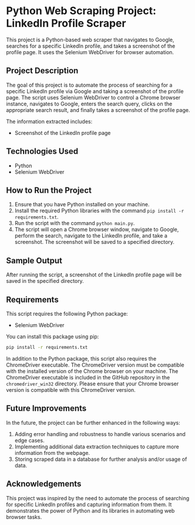 # Python Web Scraping Project: LinkedIn Profile Scraper

This project is a Python-based web scraper that navigates to Google, searches for a specific LinkedIn profile, and takes a screenshot of the profile page. It uses the Selenium WebDriver for browser automation.

## Project Description

The goal of this project is to automate the process of searching for a specific LinkedIn profile via Google and taking a screenshot of the profile page. The script uses Selenium WebDriver to control a Chrome browser instance, navigates to Google, enters the search query, clicks on the appropriate search result, and finally takes a screenshot of the profile page.

The information extracted includes:

- Screenshot of the LinkedIn profile page

## Technologies Used

- Python
- Selenium WebDriver

## How to Run the Project

1. Ensure that you have Python installed on your machine.
2. Install the required Python libraries with the command `pip install -r requirements.txt`.
3. Run the script with the command `python main.py`.
4. The script will open a Chrome browser window, navigate to Google, perform the search, navigate to the LinkedIn profile, and take a screenshot. The screenshot will be saved to a specified directory.

## Sample Output

After running the script, a screenshot of the LinkedIn profile page will be saved in the specified directory.

## Requirements

This script requires the following Python package:

- Selenium WebDriver

You can install this package using pip:

``` bash
pip install -r requirements.txt
```

In addition to the Python package, this script also requires the ChromeDriver executable. The ChromeDriver version must be compatible with the installed version of the Chrome browser on your machine. The ChromeDriver executable is included in the GitHub repository in the `chromedriver_win32` directory. Please ensure that your Chrome browser version is compatible with this ChromeDriver version.

## Future Improvements

In the future, the project can be further enhanced in the following ways:

1. Adding error handling and robustness to handle various scenarios and edge cases.
2. Implementing additional data extraction techniques to capture more information from the webpage.
3. Storing scraped data in a database for further analysis and/or usage of data.

## Acknowledgements

This project was inspired by the need to automate the process of searching for specific LinkedIn profiles and capturing information from them. It demonstrates the power of Python and its libraries in automating web browser tasks.
